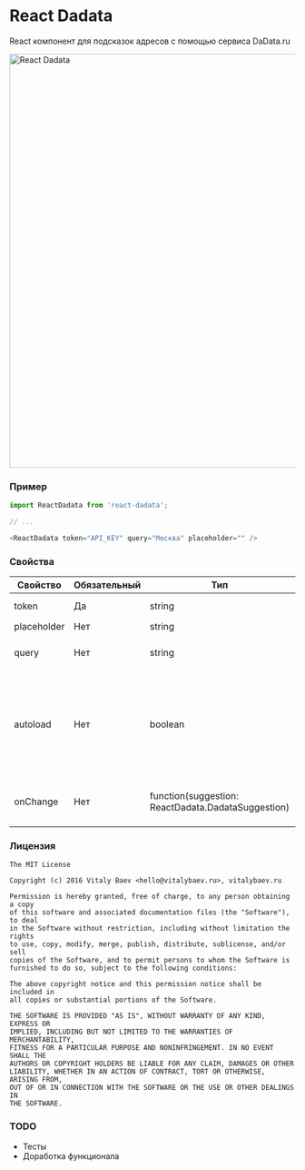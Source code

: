 # React Dadata
React компонент для подсказок адресов с помощью сервиса DaData.ru

<img width="728" alt="React Dadata" src="https://user-images.githubusercontent.com/724423/29621151-9ea462b6-8828-11e7-88ba-07f9619c0182.png">


### Пример
```javascript
import ReactDadata from 'react-dadata';

// ...

<ReactDadata token="API_KEY" query="Москва" placeholder="" />
```

### Свойства

| Свойство  | Обязательный | Тип | Описание |
| ------------- | ------------- | ------------- | ------------- |
| token  | Да  | string  | Авторизационный токен DaData.ru  |
| placeholder  | Нет  | string  | Текст placeholder  |
| query  | Нет  | string  | Начальное значение поля ввода  |
| autoload  | Нет  | boolean  | Если `true`, то запрос на получение подсказок будет инициирован в фоне сразу, после монтирования компонента  |
| onChange  | Нет  | function(suggestion: ReactDadata.DadataSuggestion)  | Функция, вызываемая при выборе подсказки  |

### Лицензия

```
The MIT License

Copyright (c) 2016 Vitaly Baev <hello@vitalybaev.ru>, vitalybaev.ru

Permission is hereby granted, free of charge, to any person obtaining a copy
of this software and associated documentation files (the "Software"), to deal
in the Software without restriction, including without limitation the rights
to use, copy, modify, merge, publish, distribute, sublicense, and/or sell
copies of the Software, and to permit persons to whom the Software is
furnished to do so, subject to the following conditions:

The above copyright notice and this permission notice shall be included in
all copies or substantial portions of the Software.

THE SOFTWARE IS PROVIDED "AS IS", WITHOUT WARRANTY OF ANY KIND, EXPRESS OR
IMPLIED, INCLUDING BUT NOT LIMITED TO THE WARRANTIES OF MERCHANTABILITY,
FITNESS FOR A PARTICULAR PURPOSE AND NONINFRINGEMENT. IN NO EVENT SHALL THE
AUTHORS OR COPYRIGHT HOLDERS BE LIABLE FOR ANY CLAIM, DAMAGES OR OTHER
LIABILITY, WHETHER IN AN ACTION OF CONTRACT, TORT OR OTHERWISE, ARISING FROM,
OUT OF OR IN CONNECTION WITH THE SOFTWARE OR THE USE OR OTHER DEALINGS IN
THE SOFTWARE.
```

### TODO
* Тесты
* Доработка функционала